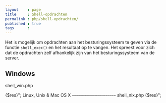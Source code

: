 ```yaml
---
layout    : page
title     : Shell-opdrachten
permalink : php/shell-opdrachten/
published : true
tags      :
---
```


Het is mogelijk om opdrachten aan het besturingssysteem te geven via de functie `shell_exec()` en het resultaat op te vangen. Het spreekt voor zich dat de opdrachten zelf afhankelijk zijn van het besturingssysteem van de server.

Windows
-------

shell_win.php

<?php
$res = shell_exec('dir'); // Lijst alle bestanden op
echo "<pre>{$res}";
 
Linux, Unix & Mac OS X
----------------------

shell_nix.php

<?php
$res = shell_exec('ls -l'); // Lijst alle bestanden op
echo "<pre>{$res}";
